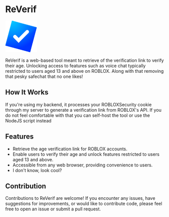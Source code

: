# ReVerif

<img src="https://raw.githubusercontent.com/T-am3/ReVerif/main/public/icon.png" width="100">

ReVerif is a web-based tool meant to retrieve of the verification link to verify their age. Unlocking access to features such as voice chat typically restricted to users aged 13 and above on ROBLOX. Along with that removing that pesky safechat that no one likes!

## How It Works

If you're using my backend, it processes your ROBLOXSecurity cookie through my server to generate a verification link from ROBLOX's API. If you do not feel comfortable with that you can self-host the tool or use the NodeJS script instead

## Features

- Retrieve the age verification link for ROBLOX accounts.
- Enable users to verify their age and unlock features restricted to users aged 13 and above.
- Accessible from any web browser, providing convenience to users.
- I don't know, look cool?

## Contribution

Contributions to ReVerif are welcome! If you encounter any issues, have suggestions for improvements, or would like to contribute code, please feel free to open an issue or submit a pull request.
